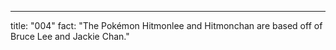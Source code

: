 ---

title: "004"
fact: "The Pokémon Hitmonlee and Hitmonchan are based off of Bruce Lee and Jackie Chan."
